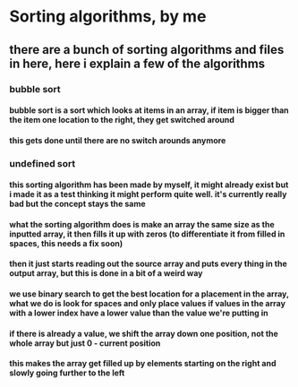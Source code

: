 # Sorting algorithms, by me
## there are a bunch of sorting algorithms and files in here, here i explain a few of the algorithms

### bubble sort
#### bubble sort is a sort which looks at items in an array, if item is bigger than the item one location to the right, they get switched around
#### this gets done until there are no switch arounds anymore

### undefined sort
#### this sorting algorithm has been made by myself, it might already exist but i made it as a test thinking it might perform quite well. it's currently really bad but the concept stays the same
#### what the sorting algorithm does is make an array the same size as the inputted array, it then fills it up with zeros (to differentiate it from filled in spaces, this needs a fix soon)
#### then it just starts reading out the source array and puts every thing in the output array, but this is done in a bit of a weird way
#### we use binary search to get the best location for a placement in the array, what we do is look for spaces and only place values if values in the array with a lower index have a lower value than the value we're putting in
#### if there is already a value, we shift the array down one position, not the whole array but just 0 - current position 
#### this makes the array get filled up by elements starting on the right and slowly going further to the left 